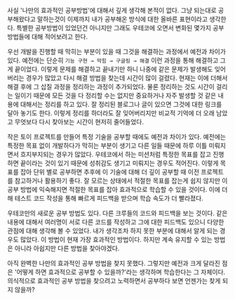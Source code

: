 사실 '나만의 효과적인 공부방법'에 대해서 깊게 생각해 본적이 없다. 그냥 되는대로 공부해왔다고 말하는것이 이제까지 내가 공부해온 방식에 대한 올바른 표현이라고 생각한다. 특별한 공부방법이 있었던건 아니지만 그래도 우테코에 오면서 변화된 몇가지 공부 방법들에 대해 적어보려고 한다.

 우선 개발을 진행할 때 막히는 부분이 있을 때 그것을 해결하는 과정에서 예전과 차이가 있다. 예전에는 단순히 `기능 구현 → 막힘 → 구글링 → 해결` 이런 과정을 통해 해결하고 그게 끝이었다. 이렇게 문제를 해결하고 끝내기만 하니 나중에 같은 문제가 발생해도 잊어버리는 경우가 많았고 다시 해결 방법을 찾는데 시간이 많이 걸렸다. 현재는 이에 더해서 해결 후에 그 삽질 과정을 정리하는 과정이 추가되었다. 물론 정리하는 것도 시간이 걸리는 일이기 때문에 모든 것을 다 정리할 수는 없지만 중요하거나 자주 발생할 것 같은 내용에 대해서는 정리를 하고 있다. 잘 정리된 블로그나 글이 있으면 그것에 대한 링크를 달아 놓기도 한다. 이렇게 정리를 하더라도 잘 잊어버리지만 비교적 기억에 더 오래 남았고 무엇보다 다시 찾아보는 시간이 현저히 줄어들었다.

작은 토이 프로젝트를 만들어 특정 기술을 공부할 때에도 예전과 차이가 있다. 예전에는 특정한 목표 없이 개발하다가 막히는 부분이 생기고 다른 일들 때문에 하루 이틀 미뤄지면서 흐지부지되는 경우가 많았다. 우테코에서 하는 미션처럼 특정한 목표를 잡고 진행하면 끝이라는 것이 있기 때문에 성취감도 생기고 미뤄지는 경우도 적어진다. 이렇게 목표를 잡아 단위 별로 공부하면 추후에 이 기술에 대해 더 깊이 공부할 때 이전 프로젝트를 참고하거나 활용하기 좋다. 잘 모르는 상태에서 적절한 목표를 잡는게 쉽지 않지만 이 공부 방법에 익숙해지면 적절한 목표를 잡아 효과적으로 학습할 수 있을 것이다. 이에 더해 테스트 코드 작성을 통해 빠르게 피드백을 받으며 학습 속도가 더 빨라졌다.

우테코만의 새로운 공부 방법도 있다. 다른 크루들의 코드와 피드백을 보는 것이다. 같은 내용에 대해서 여러명이 서로 다른 코드를 작성하고 그에 대한 피드백도 있으니 다양한 관점에 대해 생각해 볼 수 있었다. 내가 생각조차 하지 못한 부분에 대해서 알게 되는 경우도 많았다. 이 방법이 현재 가장 효과적인 방법이다. 하지만 계속 유지할 수 있는 방법은 아니라 아쉽지만 다른 방법을 찾아야겠다.

 아직 완벽한 나만의 효과적인 공부 방법을 찾지 못했다. 그렇지만 예전과 크게 달라진 점은 '어떻게 하면 효과적으로 공부할 수 있을까?'라는 생각하며 학습한다는 그 자체이다. 의식적으로 효과적인 공부 방법을 찾으려고 노력하면서 공부하다 보면 언젠가는 찾게 되지 않을까?